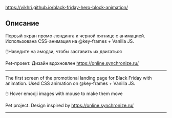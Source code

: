 https://vikhri.github.io/black-friday-hero-block-animation/

## Описание

Первый экран промо-лендинга к черной пятнице c анимацией.
Использована CSS-анимация на @key-frames + Vanilla JS.

🖱️Наведите на эмодзи, чтобы заставить их двигаться 

Pet-проект. 
Дизайн вдохновлен https://online.synchronize.ru/

________________________________________________________


The first screen of the promotional landing page for Black Friday with animation.
Used CSS animation on @key-frames + Vanilla JS.

🖱️ Hover emodji images with mouse to make them move

Pet project.
Design inspired by https://online.synchronize.ru/
_______________________________________________________

